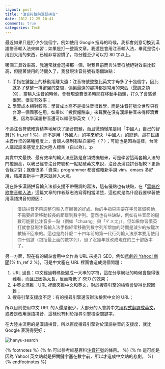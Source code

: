 ```yaml
---
layout: post
title: "注音符號與漢語拼音"
date: 2012-12-25 10:41
comments: true
categories: Tech
---
```


最近如果只是打少少幾個字，例如使用 Google 搜尋的時候，我都會刻意切換到漢語拼音輸入法來練習；如果是打一整篇文章，我還是會用注音輸入法，畢竟是從小用到大用的東西，已經非常習慣了，每分鐘至少可以打 80 字以上。

哪個工具效率高，我通常就會選擇那一個，對我目前而言注音符號絕對效率比較高，但隨著使用的時間久了，我發現注音符號有兩個缺點：

1. 手指在鍵盤上的移動距離太遠：注音符號整整比英文字母多了十幾個字，因此就多了整整一排鍵盤的空間，偏偏最遠的那排都是常用的東西（聲調之類的），當輸入注音的時候，會發現浪費很多時間在移動手指頭，打久了會感覺很累、很沒有效率；
2. 學習成本相對較高：學習成本高不是指注音很難學，而是注音符號全世界只有台灣一個國家在用，如果以「投資報酬率」來算實在沒有漢語拼音來得經濟實惠，因為學漢語拼音還可以順便學英文（？）；

不過注音符號確實精準地解決了讀音問題，而且徹頭徹尾是用「中國人」自己的智慧{% fn_ref 1 %}，而不是用「外國人」的字來解決「中國人」的問題，這在民族主義作祟的某種程度上，會讓人感到有點自豪吧（？）；可能也是因為這樣，台灣人講起話來感覺比較大陸人標準（自以為）。:p

其實中文最快、最有效率的輸入法應該是倉頡或嘸蝦米，可是學習這兩套輸入法的門檻過高，以我已經會注音符號和一點點破英文來說，注音及漢語拼音相較下更適合我才對；就像很多「資深」programmer 都會催眠新手說 vim、emacs 多好用，結果害新手一進來就掉入大坑。

現在許多漢語拼音輸入法都支援不帶聲調的寫法，這有優點也有缺點，在「[雲端谷歌拼音輸入法][yunduan_guge_pinyin_shurufa]」這篇文章的作者蔡志浩寫得相當清楚，這也就是為什麼我要學著使用漢語拼音的原因：

[yunduan_guge_pinyin_shurufa]: http://taiwan.chtsai.org/2012/08/22/yunduan_guge_pinyin_shurufa/

> 漢語拼音不帶調整句輸入有顯著的好處。你的手指只需要在字母區域移動，不需要經常移動較長的距離到數字列。當然也有些缺點，例如有些音節的鍵數可能要比注音多一點（例如「chuang」與「ㄔㄨㄤ」）。但如果你習慣英打就會發現注音輸入法手指經常移動到數字列所增加的時間是減少的按鍵次數補不回來的。這也是為什麼二十四年前的第一代行列輸入法原本要用使用四十個鍵（包括最上面的數字列），過了沒幾年就改成現在的三十鍵版本了。

另一方面，現在有的網站會用中文作為 URL 來提升 SEO，例如[悲劇的 Yahoo! 新聞][yahoo-seo-url]{% fn_ref 2 %}，可是中文塞在 URL 裡面會造成幾個問題：

[yahoo-seo-url]: http://blog.xdite.net/posts/2011/10/25/yahoo-seo-url/

1. URL 過長：中文經過轉碼後變成一大串的字符，這在分享網址的時候會變得很難看，而且正因為太長，反而降低了 SEO 的效果；
2. 中英文混雜：URL 裡面夾雜中文和英文，對於搜尋引擎的檢索會變得比較困難；
3. 搜尋引擎支援度不足：有的搜尋引擎還沒辦法檢索中文的 URL；

所以目前使用中文 URL 的人還是很少，大部分的人會將中文[用程式翻譯成英文][chinese_permalink]，或者是改用漢語拼音，這樣也有利於搜尋引擎檢索關鍵字。

[chinese_permalink]: https://github.com/flyerhzm/chinese_permalink

在大陸主流用的是漢語拼音，所以百度搜尋引擎對於漢語拼音的支援度，就比 Google 表現得更好：

![hanyu-search](http://lh3.googleusercontent.com/-QsSZc-5QqOw/UNkRKV3EiSI/AAAAAAAAFfU/B5qiRpFOw8k/s690/%25E8%259E%25A2%25E5%25B9%2595%25E5%25BF%25AB%25E7%2585%25A7%25202012-12-25%2520%25E4%25B8%258A%25E5%258D%258810.35.37.png)

{% footnotes %}
{% fn 可以參考維基百科<a href="http://zh.wikipedia.org/wiki/%E6%B3%A8%E9%9F%B3%E7%AC%A6%E8%99%9F">注音符號</a>的條目。 %}
{% fn 這可能是因為 Yahoo! 英文站就是把關鍵字塞在數字前，所以才造成中文站的悲劇。 %}
{% endfootnotes %}
